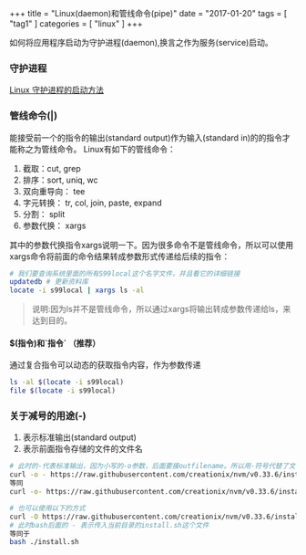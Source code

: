 +++
title = "Linux(daemon)和管线命令(pipe)"
date = "2017-01-20"
tags = [ "tag1" ]
categories = [ "linux" ]
+++

如何将应用程序启动为守护进程(daemon),换言之作为服务(service)启动。
<!--more-->
### 守护进程
[Linux 守护进程的启动方法](http://www.ruanyifeng.com/blog/2016/02/linux-daemon.html "点我访问")


### 管线命令(|)

能接受前一个的指令的输出(standard output)作为输入(standard in)的的指令才能称之为管线命令。
Linux有如下的管线命令：
1. 截取：cut, grep
2. 排序：sort, uniq, wc
3. 双向重导向： tee
4. 字元转换： tr, col, join, paste, expand
5. 分割： split
6. 参数代换： xargs

其中的参数代换指令xargs说明一下。因为很多命令不是管线命令，所以可以使用xargs命令将前面的命令结果转成参数形式传递给后续的指令：

```sh
# 我们要查询系统里面的所有S99local这个名字文件，并且看它的详细链接
updatedb # 更新资料库
locate -i s99local | xargs ls -al
```
>说明:因为ls并不是管线命令，所以通过xargs将输出转成参数传递给ls，来达到目的。  

#### $(指令)和\`指令\` （推荐）

通过复合指令可以动态的获取指令内容，作为参数传递
```sh
ls -al $(locate -i s99local)
file $(locate -i s99local)
```

### 关于减号的用途(-)

1. 表示标准输出(standard output)
2. 表示前面指令存储的文件的文件名

```sh
# 此时的-代表标准输出，因为小写的-o参数，后面要接outfilename。所以用-符号代替了文件名，输出到标准输出传递给bash
curl -o - https://raw.githubusercontent.com/creationix/nvm/v0.33.6/install.sh | bash
等同
curl -o- https://raw.githubusercontent.com/creationix/nvm/v0.33.6/install.sh | bash \

# 也可以使用以下的方式
curl -O https://raw.githubusercontent.com/creationix/nvm/v0.33.6/install.sh | bash -
# 此时bash后面的 - 表示传入当前目录的install.sh这个文件
等同于
bash ./install.sh
```
